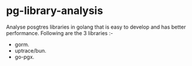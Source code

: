 # pg-library-analysis
Analyse posgtres libraries in golang that is easy to develop and has better performance.
Following are the 3 libraries :-
- gorm.
- uptrace/bun.
- go-pgx.
